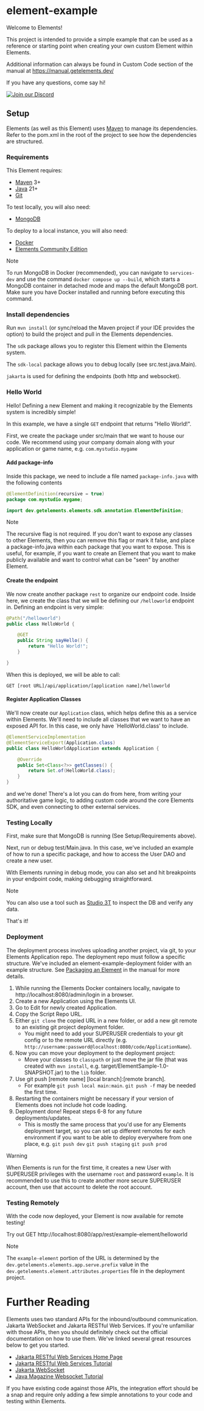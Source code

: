 # element-example

Welcome to Elements!

This project is intended to provide a simple example that can be used as a reference or starting point when creating your own custom Element within Elements.

Additional information can always be found in Custom Code section of the manual at https://manual.getelements.dev/

If you have any questions, come say hi!

[![Join our Discord](https://img.shields.io/badge/Discord-Join%20Chat-blue?logo=discord&logoColor=white)](https://bit.ly/eci-discord)

## Setup

Elements (as well as this Element) uses [Maven](https://maven.apache.org/) to manage its dependencies. Refer to the pom.xml in the root of the project to see how the dependencies are structured.

### Requirements

This Element requires:
 * [Maven](https://maven.apache.org/) 3+
 * [Java](https://www.oracle.com/java/technologies/downloads/#java21) 21+
 * [Git](https://git-scm.com/downloads)

To test locally, you will also need:
 * [MongoDB](https://www.mongodb.com/)

To deploy to a local instance, you will also need:

 * [Docker](https://www.docker.com/products/docker-desktop/)
 * [Elements Community Edition](https://github.com/Elemental-Computing/docker-compose/)

> [!Note]
> To run MongoDB in Docker (recommended), you can navigate to `services-dev` and use the command `docker compose up --build`, which starts a MongoDB container in detached mode and maps the default MongoDB port. Make sure you have Docker installed and running before executing this command.

### Install dependencies

Run `mvn install` (or sync/reload the Maven project if your IDE provides the option) to build the project and pull in the Elements dependencies.

The `sdk` package allows you to register this Element within the Elements system.

The `sdk-local` package allows you to debug locally (see src.test.java.Main).

`jakarta` is used for defining the endpoints (both http and websocket).

### Hello World

Hello! Defining a new Element and making it recognizable by the Elements system is incredibly simple!

In this example, we have a single `GET` endpoint that returns "Hello World!". 

First, we create the package under src/main that we want to house our code. We recommend using your company domain along with your application or game name, e.g. `com.mystudio.mygame`

#### Add package-info

Inside this package, we need to include a file named `package-info.java` with the following contents

```java
@ElementDefinition(recursive = true)
package com.mystudio.mygame;

import dev.getelements.elements.sdk.annotation.ElementDefinition;
```

> [!Note]
> The recursive flag is not required. If you don't want to expose any classes to other Elements, then you can remove this flag or mark it false, and place a package-info.java within each package that you want to expose. This is useful, for example, if you want to create an Element that you want to make publicly available and want to control what can be "seen" by another Element.

#### Create the endpoint

We now create another package `rest` to organize our endpoint code. Inside here, we create the class that we will be defining our `/helloworld` endpoint in.
Defining an endpoint is very simple:
```java
@Path("/helloworld")
public class HelloWorld {

    @GET
    public String sayHello() {
        return "Hello World!";
    }

}
```

When this is deployed, we will be able to call: 

`GET [root URL]/api/application/[application name]/helloworld`

#### Register Application Classes

We'll now create our `Application` class, which helps define this as a service within Elements. We'll need to include all classes that we want to have an exposed API for. In this case, we only have `HelloWorld.class' to include.

```java
@ElementServiceImplementation
@ElementServiceExport(Application.class)
public class HelloWorldApplication extends Application {

    @Override
    public Set<Class<?>> getClasses() {
        return Set.of(HelloWorld.class);
    }
}
```

and we're done! There's a lot you can do from here, from writing your authoritative game logic, to adding custom code around the core Elements SDK, and even connecting to other external services.

### Testing Locally

First, make sure that MongoDB is running (See Setup/Requirements above). 

Next, run or debug test/Main.java. In this case, we've included an example of how to run a specific package, and how to access the User DAO and create a new user. 

With Elements running in debug mode, you can also set and hit breakpoints in your endpoint code, making debugging straightforward.

> [!Note]
> You can also use a tool such as [Studio 3T](https://studio3t.com/) to inspect the DB and verify any data.  

That's it!

### Deployment

The deployment process involves uploading another project, via git, to your Elements Application repo. The deployment repo must follow a specific structure. We've included an element-example-deployment folder with an example structure. See [Packaging an Element](https://manual.getelements.dev/core-features/custom-code/element-structure#packaging-an-element) in the manual for more details.

1) While running the Elements Docker containers locally, navigate to http://localhost:8080/admin/login in a browser. 
2) Create a new Application using the Elements UI.
3) Go to Edit for newly created Application.
4) Copy the Script Repo URL.
5) Either `git clone` the copied URL in a new folder, or add a new git remote to an existing git project deployment folder.
   * You might need to add your SUPERUSER credentials to your git config or to the remote URL directly (e.g. `http://username:password@localhost:8080/code/ApplicationName`).
6) Now you can move your deployment to the deployment project:
   * Move your classes to `classpath` or just move the jar file (that was created with `mvn install`, e.g. target/ElementSample-1.0-SNAPSHOT.jar) to the `lib` folder.
7) Use git push [remote name] [local branch]:[remote branch]. 
   * For example `git push local main:main`. `git push -f` may be needed the first time.
8) Restarting the containers might be necessary if your version of Elements does not include hot code loading.
9) Deployment done! Repeat steps 6-8 for any future deployments/updates.
   * This is mostly the same process that you'd use for any Elements deployment target, so you can set up different remotes for each environment if you want to be able to deploy everywhere from one place, e.g. `git push dev` `git push staging` `git push prod`



> [!Warning]
> When Elements is run for the first time, it creates a new User with SUPERUSER privileges with the username `root` and password `example`. It is recommended to use this to create another more secure SUPERUSER account, then use that account to delete the root account.


### Testing Remotely

With the code now deployed, your Element is now available for remote testing! 

Try out GET http://localhost:8080/app/rest/example-element/helloworld

> [!Note]
> The `example-element` portion of the URL is determined by the `dev.getelements.elements.app.serve.prefix` value in the `dev.getelements.element.attributes.properties` file in the deployment project.

# Further Reading

Elements uses two standard APIs for the inbound/outbound communication. Jakarta WebSocket and Jakarta RESTful Web Services. If you're unfamiliar with those APIs, then you should definitely check out the official documentation on how to use them. We've linked several great resources below to get you started.

- [Jakarta RESTful Web Services Home Page](https://jakarta.ee/specifications/restful-ws/4.0/)
- [Jakarta RESTful Web Services Tutorial](https://jakarta.ee/learn/docs/jakartaee-tutorial/current/websvcs/rest/rest.html)
- [Jakarta WebSocket](https://jakarta.ee/specifications/websocket/2.1/)
- [Java Magazine Websocket Tutorial](https://blogs.oracle.com/javamagazine/post/how-to-build-applications-with-the-websocket-api-for-java-ee-and-jakarta-ee)

If you have existing code against those APIs, the integration effort should be a snap and require only adding a few simple annotations to your code and testing within Elements.

